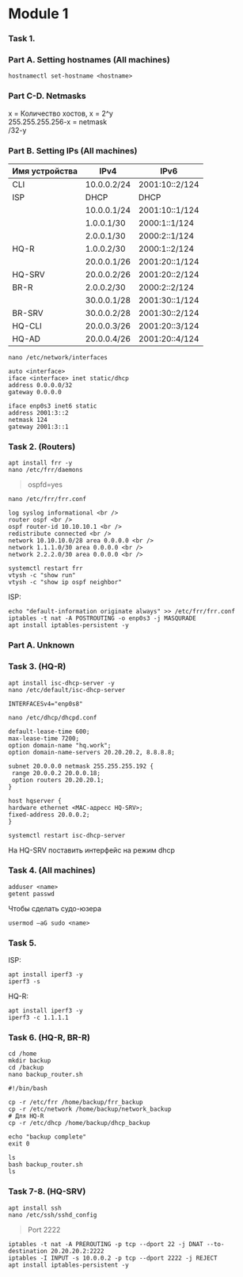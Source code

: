 # Module 1
### Task 1.

### Part A. Setting hostnames (All machines)

```
hostnamectl set-hostname <hostname>
```

### Part C-D. Netmasks

x = Количество хостов, x = 2^y <br />
255.255.255.256-x = netmask <br />
/32-y

### Part B. Setting IPs (All machines)

| Имя устройства | IPv4        | IPv6           |
|----------------|-------------|----------------|
| CLI            | 10.0.0.2/24 | 2001:10::2/124 |
| ISP            | DHCP        | DHCP           |
|                | 10.0.0.1/24 | 2001:10::1/124 |
|                | 1.0.0.1/30  | 2000:1::1/124  |
|                | 2.0.0.1/30  | 2000:2::1/124  |
| HQ-R           | 1.0.0.2/30  | 2000:1::2/124  |
|                | 20.0.0.1/26 | 2001:20::1/124 |
| HQ-SRV         | 20.0.0.2/26 | 2001:20::2/124 |
| BR-R           | 2.0.0.2/30  | 2000:2::2/124  |
|                | 30.0.0.1/28 | 2001:30::1/124 |
| BR-SRV         | 30.0.0.2/28 | 2001:30::2/124 |
| HQ-CLI         | 20.0.0.3/26 | 2001:20::3/124 |
| HQ-AD          | 20.0.0.4/26 | 2001:20::4/124 |


```
nano /etc/network/interfaces
```
```
auto <interface>
iface <interface> inet static/dhcp
address 0.0.0.0/32
gateway 0.0.0.0

iface enp0s3 inet6 static
address 2001:3::2 
netmask 124
gateway 2001:3::1 
```
### Task 2. (Routers)
```
apt install frr -y
nano /etc/frr/daemons
```
> ospfd=yes
```
nano /etc/frr/frr.conf
```
```
log syslog informational <br />
router ospf <br />
ospf router-id 10.10.10.1 <br />
redistribute connected <br />
network 10.10.10.0/28 area 0.0.0.0 <br />
network 1.1.1.0/30 area 0.0.0.0 <br />
network 2.2.2.0/30 area 0.0.0.0 <br />
```
```
systemctl restart frr
vtysh -c "show run"
vtysh -c "show ip ospf neighbor"
```
ISP:
```
echo "default-information originate always" >> /etc/frr/frr.conf
iptables -t nat -A POSTROUTING -o enp0s3 -j MASQURADE
apt install iptables-persistent -y
```
### Part A. Unknown

### Task 3. (HQ-R)
```
apt install isc-dhcp-server -y
nano /etc/default/isc-dhcp-server 
```
```
INTERFACESv4="enp0s8"
```
```
nano /etc/dhcp/dhcpd.conf
```
```
default-lease-time 600; 
max-lease-time 7200;
option domain-name "hq.work";
option domain-name-servers 20.20.20.2, 8.8.8.8;

subnet 20.0.0.0 netmask 255.255.255.192 {
 range 20.0.0.2 20.0.0.18;
 option routers 20.20.20.1;
}

host hqserver {
hardware ethernet <MAC-адресс HQ-SRV>;
fixed-address 20.0.0.2;
}
```
```
systemctl restart isc-dhcp-server
```
На HQ-SRV поставить интерфейс на режим dhcp

### Task 4. (All machines)
```
adduser <name>
getent passwd
```
Чтобы сделать судо-юзера
```
usermod –aG sudo <name> 
```

### Task 5. 
ISP:
```
apt install iperf3 -y
iperf3 -s
```
HQ-R:
```
apt install iperf3 -y
iperf3 -c 1.1.1.1
```


### Task 6. (HQ-R, BR-R)

```
cd /home
mkdir backup
cd /backup
nano backup_router.sh
```
```
#!/bin/bash

cp -r /etc/frr /home/backup/frr_backup
cp -r /etc/network /home/backup/network_backup
# Для HQ-R
cp -r /etc/dhcp /home/backup/dhcp_backup

echo "backup complete"
exit 0
```
```
ls
bash backup_router.sh
ls
```



### Task 7-8. (HQ-SRV)
```
apt install ssh
nano /etc/ssh/sshd_config
```
> Port 2222
```
iptables -t nat -A PREROUTING -p tcp --dport 22 -j DNAT --to-destination 20.20.20.2:2222
iptables -I INPUT -s 10.0.0.2 -p tcp --dport 2222 -j REJECT
apt install iptables-persistent -y
```









